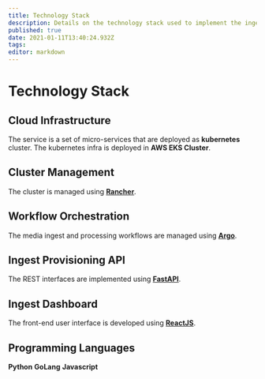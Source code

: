 ```yaml
---
title: Technology Stack
description: Details on the technology stack used to implement the ingest service
published: true
date: 2021-01-11T13:40:24.932Z
tags: 
editor: markdown
---
```


# Technology Stack

## Cloud Infrastructure

The service is a set of micro-services that are deployed as **kubernetes** cluster. The kubernetes infra is deployed in **AWS EKS Cluster**.

## Cluster Management
The cluster is managed using [**Rancher**](https://rancher.com/).

## Workflow Orchestration

The media ingest and processing workflows are managed using [**Argo**](https://argoproj.github.io/).

## Ingest Provisioning API

The REST interfaces are implemented using [**FastAPI**](https://fastapi.tiangolo.com/).

## Ingest Dashboard

The front-end user interface is developed using [**ReactJS**](https://reactjs.org/).

## Programming Languages

**Python**
**GoLang**
**Javascript**